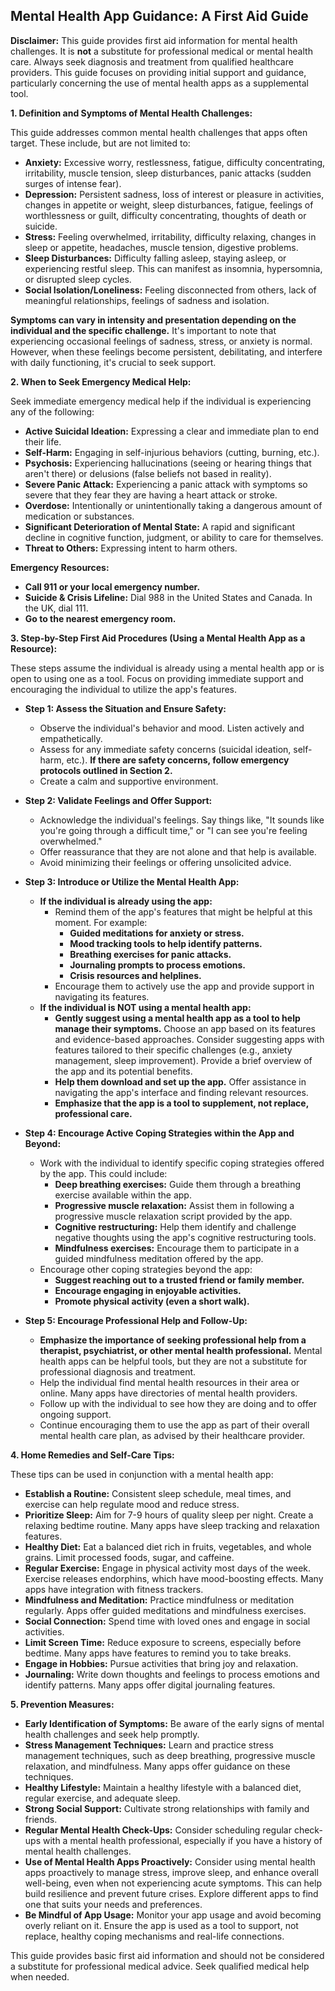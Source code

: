 ## Mental Health App Guidance: A First Aid Guide

**Disclaimer:** This guide provides first aid information for mental health challenges. It is **not** a substitute for professional medical or mental health care. Always seek diagnosis and treatment from qualified healthcare providers. This guide focuses on providing initial support and guidance, particularly concerning the use of mental health apps as a supplemental tool.

**1. Definition and Symptoms of Mental Health Challenges:**

This guide addresses common mental health challenges that apps often target. These include, but are not limited to:

*   **Anxiety:** Excessive worry, restlessness, fatigue, difficulty concentrating, irritability, muscle tension, sleep disturbances, panic attacks (sudden surges of intense fear).
*   **Depression:** Persistent sadness, loss of interest or pleasure in activities, changes in appetite or weight, sleep disturbances, fatigue, feelings of worthlessness or guilt, difficulty concentrating, thoughts of death or suicide.
*   **Stress:** Feeling overwhelmed, irritability, difficulty relaxing, changes in sleep or appetite, headaches, muscle tension, digestive problems.
*   **Sleep Disturbances:** Difficulty falling asleep, staying asleep, or experiencing restful sleep. This can manifest as insomnia, hypersomnia, or disrupted sleep cycles.
*   **Social Isolation/Loneliness:** Feeling disconnected from others, lack of meaningful relationships, feelings of sadness and isolation.

**Symptoms can vary in intensity and presentation depending on the individual and the specific challenge.** It's important to note that experiencing occasional feelings of sadness, stress, or anxiety is normal. However, when these feelings become persistent, debilitating, and interfere with daily functioning, it's crucial to seek support.

**2. When to Seek Emergency Medical Help:**

Seek immediate emergency medical help if the individual is experiencing any of the following:

*   **Active Suicidal Ideation:** Expressing a clear and immediate plan to end their life.
*   **Self-Harm:** Engaging in self-injurious behaviors (cutting, burning, etc.).
*   **Psychosis:** Experiencing hallucinations (seeing or hearing things that aren't there) or delusions (false beliefs not based in reality).
*   **Severe Panic Attack:** Experiencing a panic attack with symptoms so severe that they fear they are having a heart attack or stroke.
*   **Overdose:** Intentionally or unintentionally taking a dangerous amount of medication or substances.
*   **Significant Deterioration of Mental State:** A rapid and significant decline in cognitive function, judgment, or ability to care for themselves.
*   **Threat to Others:** Expressing intent to harm others.

**Emergency Resources:**

*   **Call 911 or your local emergency number.**
*   **Suicide & Crisis Lifeline:** Dial 988 in the United States and Canada. In the UK, dial 111.
*   **Go to the nearest emergency room.**

**3. Step-by-Step First Aid Procedures (Using a Mental Health App as a Resource):**

These steps assume the individual is already using a mental health app or is open to using one as a tool.  Focus on providing immediate support and encouraging the individual to utilize the app's features.

*   **Step 1: Assess the Situation and Ensure Safety:**
    *   Observe the individual's behavior and mood.  Listen actively and empathetically.
    *   Assess for any immediate safety concerns (suicidal ideation, self-harm, etc.).  **If there are safety concerns, follow emergency protocols outlined in Section 2.**
    *   Create a calm and supportive environment.

*   **Step 2: Validate Feelings and Offer Support:**
    *   Acknowledge the individual's feelings. Say things like, "It sounds like you're going through a difficult time," or "I can see you're feeling overwhelmed."
    *   Offer reassurance that they are not alone and that help is available.
    *   Avoid minimizing their feelings or offering unsolicited advice.

*   **Step 3: Introduce or Utilize the Mental Health App:**
    *   **If the individual is already using the app:**
        *   Remind them of the app's features that might be helpful at this moment.  For example:
            *   **Guided meditations for anxiety or stress.**
            *   **Mood tracking tools to help identify patterns.**
            *   **Breathing exercises for panic attacks.**
            *   **Journaling prompts to process emotions.**
            *   **Crisis resources and helplines.**
        *   Encourage them to actively use the app and provide support in navigating its features.
    *   **If the individual is NOT using a mental health app:**
        *   **Gently suggest using a mental health app as a tool to help manage their symptoms.** Choose an app based on its features and evidence-based approaches.  Consider suggesting apps with features tailored to their specific challenges (e.g., anxiety management, sleep improvement).  Provide a brief overview of the app and its potential benefits.
        *   **Help them download and set up the app.** Offer assistance in navigating the app's interface and finding relevant resources.
        *   **Emphasize that the app is a tool to supplement, not replace, professional care.**

*   **Step 4: Encourage Active Coping Strategies within the App and Beyond:**
    *   Work with the individual to identify specific coping strategies offered by the app. This could include:
        *   **Deep breathing exercises:** Guide them through a breathing exercise available within the app.
        *   **Progressive muscle relaxation:** Assist them in following a progressive muscle relaxation script provided by the app.
        *   **Cognitive restructuring:** Help them identify and challenge negative thoughts using the app's cognitive restructuring tools.
        *   **Mindfulness exercises:** Encourage them to participate in a guided mindfulness meditation offered by the app.
    *   Encourage other coping strategies beyond the app:
        *   **Suggest reaching out to a trusted friend or family member.**
        *   **Encourage engaging in enjoyable activities.**
        *   **Promote physical activity (even a short walk).**

*   **Step 5: Encourage Professional Help and Follow-Up:**
    *   **Emphasize the importance of seeking professional help from a therapist, psychiatrist, or other mental health professional.**  Mental health apps can be helpful tools, but they are not a substitute for professional diagnosis and treatment.
    *   Help the individual find mental health resources in their area or online. Many apps have directories of mental health providers.
    *   Follow up with the individual to see how they are doing and to offer ongoing support.
    *   Continue encouraging them to use the app as part of their overall mental health care plan, as advised by their healthcare provider.

**4. Home Remedies and Self-Care Tips:**

These tips can be used in conjunction with a mental health app:

*   **Establish a Routine:** Consistent sleep schedule, meal times, and exercise can help regulate mood and reduce stress.
*   **Prioritize Sleep:** Aim for 7-9 hours of quality sleep per night. Create a relaxing bedtime routine.  Many apps have sleep tracking and relaxation features.
*   **Healthy Diet:** Eat a balanced diet rich in fruits, vegetables, and whole grains. Limit processed foods, sugar, and caffeine.
*   **Regular Exercise:** Engage in physical activity most days of the week. Exercise releases endorphins, which have mood-boosting effects. Many apps have integration with fitness trackers.
*   **Mindfulness and Meditation:** Practice mindfulness or meditation regularly. Apps offer guided meditations and mindfulness exercises.
*   **Social Connection:** Spend time with loved ones and engage in social activities.
*   **Limit Screen Time:** Reduce exposure to screens, especially before bedtime. Many apps have features to remind you to take breaks.
*   **Engage in Hobbies:** Pursue activities that bring joy and relaxation.
*   **Journaling:** Write down thoughts and feelings to process emotions and identify patterns. Many apps offer digital journaling features.

**5. Prevention Measures:**

*   **Early Identification of Symptoms:** Be aware of the early signs of mental health challenges and seek help promptly.
*   **Stress Management Techniques:** Learn and practice stress management techniques, such as deep breathing, progressive muscle relaxation, and mindfulness. Many apps offer guidance on these techniques.
*   **Healthy Lifestyle:** Maintain a healthy lifestyle with a balanced diet, regular exercise, and adequate sleep.
*   **Strong Social Support:** Cultivate strong relationships with family and friends.
*   **Regular Mental Health Check-Ups:** Consider scheduling regular check-ups with a mental health professional, especially if you have a history of mental health challenges.
*   **Use of Mental Health Apps Proactively:** Consider using mental health apps proactively to manage stress, improve sleep, and enhance overall well-being, even when not experiencing acute symptoms.  This can help build resilience and prevent future crises.  Explore different apps to find one that suits your needs and preferences.
*   **Be Mindful of App Usage:** Monitor your app usage and avoid becoming overly reliant on it. Ensure the app is used as a tool to support, not replace, healthy coping mechanisms and real-life connections.

This guide provides basic first aid information and should not be considered a substitute for professional medical advice. Seek qualified medical help when needed.
